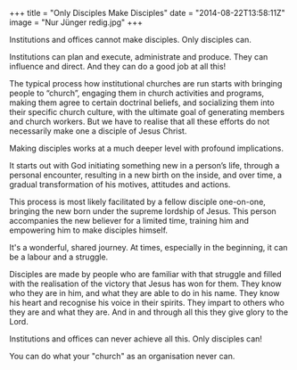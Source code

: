 +++
title = "Only Disciples Make Disciples"
date = "2014-08-22T13:58:11Z"
image = "Nur Jünger redig.jpg"
+++

Institutions and offices cannot make disciples. Only disciples can.

Institutions can plan and execute, administrate and produce. They can influence and direct. And they can do a good job at all this!

The typical process how institutional churches are run starts with bringing people to “church”, engaging them in church activities and programs, making them agree to certain doctrinal beliefs, and socializing them into their specific church culture, with the ultimate goal of generating members and church workers. But we have to realise that all these efforts do not necessarily make one a disciple of Jesus Christ.

Making disciples works at a much deeper level with profound implications.

It starts out with God initiating something new in a person’s life, through a personal encounter, resulting in a new birth on the inside, and over time, a gradual transformation of his motives, attitudes and actions.

This process is most likely facilitated by a fellow disciple one-on-one, bringing the new born under the supreme lordship of Jesus. This person accompanies the new believer for a limited time, training him and empowering him to make disciples himself.

It's a wonderful, shared journey. At times, especially in the beginning, it can be a labour and a struggle. 

Disciples are made by people who are familiar with that struggle and filled with the realisation of the victory that Jesus has won for them. They know who they are in him, and what they are able to do in his name. They know his heart and recognise his voice in their spirits. They impart to others who they are and what they are. And in and through all this they give glory to the Lord.

Institutions and offices can never achieve all this. Only disciples can!

You can do what your "church" as an organisation never can.

